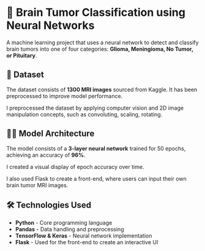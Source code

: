 <html>

<body>
    <h1>🧠 Brain Tumor Classification using Neural Networks</h1>
    <p>A machine learning project that uses a neural network to detect and classify brain tumors into one of four categories: <b>Glioma, Meningioma, No Tumor, or Pituitary</b>.</p>
    
<h2>📂 Dataset</h2>
<p>The dataset consists of <b>1300 MRI images</b> sourced from Kaggle. It has been preprocessed to improve model performance.</p>
<p>I preprocessed the dataset by applying computer vision and 2D image manipulation concepts, such as convoluting, scaling, rotating.</p>

<h2>🧑‍💻 Model Architecture</h2>
<p>The model consists of a <b>3-layer neural network</b> trained for 50 epochs, achieving an accuracy of <b>96%</b>.</p>
<p>I created a visual display of epoch accuracy over time.</p>
<p>I also used Flask to create a front-end, where users can input their own brain tumor MRI images.</p>

<h2>🛠️ Technologies Used</h2>
<ul>
    <li><b>Python</b> - Core programming language</li>
    <li><b>Pandas</b> - Data handling and preprocessing</li>
    <li><b>TensorFlow & Keras</b> - Neural network implementation</li>
    <li><b>Flask</b> - Used for the front-end to create an interactive UI</li>
</ul>


    
